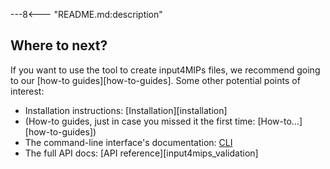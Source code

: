 ---8<--- "README.md:description"

## Where to next?

If you want to use the tool to create input4MIPs files,
we recommend going to our [how-to guides][how-to-guides].
Some other potential points of interest:

- Installation instructions: [Installation][installation]
- (How-to guides, just in case you missed it the first time: [How-to...][how-to-guides])
- The command-line interface's documentation: [CLI](cli)
- The full API docs: [API reference][input4mips_validation]
